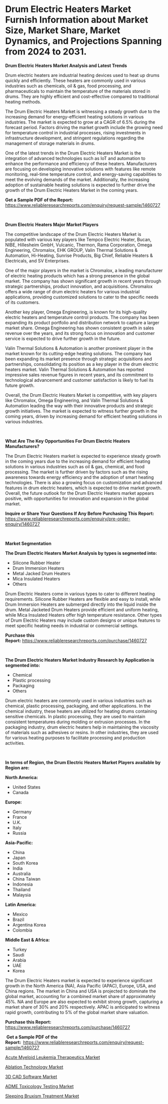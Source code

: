 <p><h1>Drum Electric Heaters Market Furnish Information about Market Size, Market Share, Market Dynamics, and Projections Spanning from 2024 to 2031.</h1></p><p><strong>Drum Electric Heaters Market Analysis and Latest Trends</strong></p>
<p><p>Drum electric heaters are industrial heating devices used to heat up drums quickly and efficiently. These heaters are commonly used in various industries such as chemicals, oil & gas, food processing, and pharmaceuticals to maintain the temperature of the materials stored in drums. They are highly efficient and cost-effective compared to traditional heating methods.</p><p>The Drum Electric Heaters Market is witnessing a steady growth due to the increasing demand for energy-efficient heating solutions in various industries. The market is expected to grow at a CAGR of 6.5% during the forecast period. Factors driving the market growth include the growing need for temperature control in industrial processes, rising investments in infrastructure development, and stringent regulations regarding the management of storage materials in drums.</p><p>One of the latest trends in the Drum Electric Heaters Market is the integration of advanced technologies such as IoT and automation to enhance the performance and efficiency of these heaters. Manufacturers are focusing on developing innovative solutions with features like remote monitoring, real-time temperature control, and energy-saving capabilities to meet the evolving demands of the market. Additionally, the increasing adoption of sustainable heating solutions is expected to further drive the growth of the Drum Electric Heaters Market in the coming years.</p></p>
<p><strong>Get a Sample PDF of the Report:&nbsp;</strong> <a href="https://www.reliableresearchreports.com/enquiry/request-sample/1460727">https://www.reliableresearchreports.com/enquiry/request-sample/1460727</a></p>
<p>&nbsp;</p>
<p><strong>Drum Electric Heaters Major Market Players</strong></p>
<p><p>The competitive landscape of the Drum Electric Heaters Market is populated with various key players like Tempco Electric Heater, Bucan, NIBE, Hillesheim GmbH, Vulcanic, Thermon, Rama Corporation, Omega Engineering, Chromalox, EHK GROUP, Valin Thermal Solutions & Automation, Hi-Heating, Sunrise Products, Big Chief, Reliable Heaters & Electricals, and SV Enterprises.</p><p>One of the major players in the market is Chromalox, a leading manufacturer of electric heating products which has a strong presence in the global market. The company has shown significant growth in recent years through strategic partnerships, product innovation, and acquisitions. Chromalox offers a wide range of drum electric heaters for various industrial applications, providing customized solutions to cater to the specific needs of its customers.</p><p>Another key player, Omega Engineering, is known for its high-quality electric heaters and temperature control products. The company has been expanding its product portfolio and distribution network to capture a larger market share. Omega Engineering has shown consistent growth in sales revenue over the years, and its strong focus on innovation and customer service is expected to drive further growth in the future.</p><p>Valin Thermal Solutions & Automation is another prominent player in the market known for its cutting-edge heating solutions. The company has been expanding its market presence through strategic acquisitions and partnerships, consolidating its position as a key player in the drum electric heaters market. Valin Thermal Solutions & Automation has reported impressive sales revenue figures in recent years, and its commitment to technological advancement and customer satisfaction is likely to fuel its future growth.</p><p>Overall, the Drum Electric Heaters Market is competitive, with key players like Chromalox, Omega Engineering, and Valin Thermal Solutions & Automation leading the way with their innovative products and strategic growth initiatives. The market is expected to witness further growth in the coming years, driven by increasing demand for efficient heating solutions in various industries.</p></p>
<p>&nbsp;</p>
<p><strong>What Are The Key Opportunities For Drum Electric Heaters Manufacturers?</strong></p>
<p><p>The Drum Electric Heaters market is expected to experience steady growth in the coming years due to the increasing demand for efficient heating solutions in various industries such as oil & gas, chemical, and food processing. The market is further driven by factors such as the rising awareness towards energy efficiency and the adoption of smart heating technologies. There is also a growing focus on customization and advanced features in drum electric heaters, which is expected to drive market growth. Overall, the future outlook for the Drum Electric Heaters market appears positive, with opportunities for innovation and expansion in the global market.</p></p>
<p><strong>Inquire or Share Your Questions If Any Before Purchasing This Report:</strong> <a href="https://www.reliableresearchreports.com/enquiry/pre-order-enquiry/1460727">https://www.reliableresearchreports.com/enquiry/pre-order-enquiry/1460727</a></p>
<p>&nbsp;</p>
<p><strong>Market Segmentation</strong></p>
<p><strong>The Drum Electric Heaters Market Analysis by types is segmented into:</strong></p>
<p><ul><li>Silicone Rubber Heater</li><li>Drum Immersion Heaters</li><li>Metal Jacked Drum Heaters</li><li>Mica Insulated Heaters</li><li>Others</li></ul></p>
<p><p>Drum Electric Heaters come in various types to cater to different heating requirements. Silicone Rubber Heaters are flexible and easy to install, while Drum Immersion Heaters are submerged directly into the liquid inside the drum. Metal Jacketed Drum Heaters provide efficient and uniform heating, while Mica Insulated Heaters offer high temperature resistance. Other types of Drum Electric Heaters may include custom designs or unique features to meet specific heating needs in industrial or commercial settings.</p></p>
<p><strong>Purchase this Report:&nbsp;</strong><a href="https://www.reliableresearchreports.com/purchase/1460727">https://www.reliableresearchreports.com/purchase/1460727</a></p>
<p>&nbsp;</p>
<p><strong>The Drum Electric Heaters Market Industry Research by Application is segmented into:</strong></p>
<p><ul><li>Chemical</li><li>Plastic processing</li><li>Packaging</li><li>Others</li></ul></p>
<p><p>Drum electric heaters are commonly used in various industries such as chemical, plastic processing, packaging, and other applications. In the chemical industry, these heaters are utilized for heating drums containing sensitive chemicals. In plastic processing, they are used to maintain consistent temperatures during molding or extrusion processes. In the packaging industry, drum electric heaters help in maintaining the viscosity of materials such as adhesives or resins. In other industries, they are used for various heating purposes to facilitate processing and production activities.</p></p>
<p>&nbsp;</p>
<p><strong>In terms of Region, the Drum Electric Heaters Market Players available by Region are:</strong></p>
<p>
    <p> <strong> North America: </strong>
        <ul>
            <li>United States</li>
            <li>Canada</li>
        </ul>
        </p> 
    <p> <strong> Europe: </strong>
        <ul>
            <li>Germany</li>
            <li>France</li>
            <li>U.K.</li>
            <li>Italy</li>
            <li>Russia</li>
        </ul>
        </p> 
    <p> <strong> Asia-Pacific: </strong>
        <ul>
            <li>China</li>
            <li>Japan</li>
            <li>South Korea</li>
            <li>India</li>
            <li>Australia</li>
            <li>China Taiwan</li>
            <li>Indonesia</li>
            <li>Thailand</li>
            <li>Malaysia</li>
        </ul>
        </p> 
    <p> <strong> Latin America: </strong>
        <ul>
            <li>Mexico</li>
            <li>Brazil</li>
            <li>Argentina Korea</li>
            <li>Colombia</li>
        </ul>
        </p> 
    <p> <strong> Middle East & Africa: </strong>
        <ul>
            <li>Turkey</li>
            <li>Saudi</li>
            <li>Arabia</li>
            <li>UAE</li>
            <li>Korea</li>
        </ul>
    </p>
    </p>
<p><p>The Drum Electric Heaters market is expected to experience significant growth in the North America (NA), Asia Pacific (APAC), Europe, USA, and China regions. The market in China and USA is projected to dominate the global market, accounting for a combined market share of approximately 45%. NA and Europe are also expected to exhibit strong growth, capturing a market share of 30% and 20% respectively. APAC is anticipated to witness rapid growth, contributing to 5% of the global market share valuation.</p></p>
<p><strong>Purchase this Report: </strong><a href="https://www.reliableresearchreports.com/purchase/1460727">https://www.reliableresearchreports.com/purchase/1460727</a></p>
<p>&nbsp;<strong>Get a Sample PDF of the Report:&nbsp;&nbsp;</strong><a href="https://www.reliableresearchreports.com/enquiry/request-sample/1460727">https://www.reliableresearchreports.com/enquiry/request-sample/1460727</a></p>
<p><strong></strong></p>
<p><p><a href="https://medium.com/p/d265a54bb7b3/edit">Acute Myeloid Leukemia Therapeutics Market</a></p><p><a href="https://medium.com/p/ef88b1f92197/edit">Ablation Technology Market</a></p><p><a href="https://medium.com/p/e7e2d0800d96/edit">3D CAD Software Market</a></p><p><a href="https://medium.com/p/52350f65a4d7/edit">ADME Toxicology Testing Market</a></p><p><a href="https://medium.com/@piperhickle/sleeping-bruxism-treatment-market-trends-forecast-and-competitive-analysis-to-2031-6ee38ffcef78">Sleeping Bruxism Treatment Market</a></p></p>